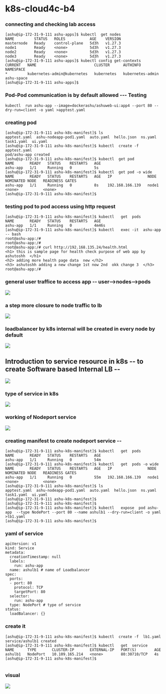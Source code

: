 # k8s-cloud4c-b4

### connecting and checking lab access

```
[ashu@ip-172-31-9-111 ashu-apps]$ kubectl  get nodes
NAME         STATUS   ROLES           AGE    VERSION
masternode   Ready    control-plane   5d3h   v1.27.3
node1        Ready    <none>          5d3h   v1.27.3
node2        Ready    <none>          5d3h   v1.27.3
node3        Ready    <none>          5d3h   v1.27.3
[ashu@ip-172-31-9-111 ashu-apps]$ kubectl config get-contexts
CURRENT   NAME                          CLUSTER      AUTHINFO           NAMESPACE
*         kubernetes-admin@kubernetes   kubernetes   kubernetes-admin   ashu-space
[ashu@ip-172-31-9-111 ashu-apps]$ 

```

### Pod-Pod communication is by default allowed --- Testing 

```
kubectl  run ashu-app --image=dockerashu/ashuweb-ui:app4 --port 80 --dry-run=client -o yaml >apptest.yaml 
```

### creating pod

```
[ashu@ip-172-31-9-111 ashu-k8s-manifest]$ ls
apptest.yaml  ashu-nodeapp-pod1.yaml  auto.yaml  hello.json  ns.yaml  task1.yaml  ui.yaml
[ashu@ip-172-31-9-111 ashu-k8s-manifest]$ kubectl  create -f  apptest.yaml 
pod/ashu-app created
[ashu@ip-172-31-9-111 ashu-k8s-manifest]$ kubectl  get pod
NAME       READY   STATUS    RESTARTS   AGE
ashu-app   1/1     Running   0          5s
[ashu@ip-172-31-9-111 ashu-k8s-manifest]$ kubectl  get pod -o wide
NAME       READY   STATUS    RESTARTS   AGE   IP                NODE    NOMINATED NODE   READINESS GATES
ashu-app   1/1     Running   0          8s    192.168.166.139   node1   <none>           <none>
[ashu@ip-172-31-9-111 ashu-k8s-manifest]$ 

```

###  testing pod to pod access using http request

```
[ashu@ip-172-31-9-111 ashu-k8s-manifest]$ kubectl   get  pods
NAME       READY   STATUS    RESTARTS   AGE
ashu-app   1/1     Running   0          4m46s
[ashu@ip-172-31-9-111 ashu-k8s-manifest]$ kubectl   exec -it  ashu-app -- bash 
root@ashu-app:/# 
root@ashu-app:/# 
root@ashu-app:/# curl http://192.168.135.24/health.html 
<h1> this is sample page for health check purpose of web app by ashutoshh  </h1>
<h2> adding more health page data  new </h2>
<h3> ashutoshh adding a new change 1st now 2nd  okk change 3  </h3>
root@ashu-app:/# 

```

### general user traffice to access app -- user-->nodes-->pods

<img src="pod1.png">

### a step more closure to node traffic to lb 

<img src="lb1.png">

### loadbalancer by k8s internal will be created in every node by default

<img src="lb2.png">

## Introduction to service resource in k8s -- to create Software based Internal LB --

<img src="lb3.png">

### type of service in k8s 

<img src="stype.png">

### working of Nodeport service 

<img src="s1.png">

### creating manifest to create nodeport service --

```
[ashu@ip-172-31-9-111 ashu-k8s-manifest]$ kubectl   get  pods
NAME       READY   STATUS    RESTARTS   AGE
ashu-app   1/1     Running   0          54m
[ashu@ip-172-31-9-111 ashu-k8s-manifest]$ kubectl   get  pods -o wide
NAME       READY   STATUS    RESTARTS   AGE   IP                NODE    NOMINATED NODE   READINESS GATES
ashu-app   1/1     Running   0          55m   192.168.166.139   node1   <none>           <none>
[ashu@ip-172-31-9-111 ashu-k8s-manifest]$ ls
apptest.yaml  ashu-nodeapp-pod1.yaml  auto.yaml  hello.json  ns.yaml  task1.yaml  ui.yaml
[ashu@ip-172-31-9-111 ashu-k8s-manifest]$ 
[ashu@ip-172-31-9-111 ashu-k8s-manifest]$ 
[ashu@ip-172-31-9-111 ashu-k8s-manifest]$ kubectl   expose  pod ashu-app  --type NodePort --port 80 --name ashulb1 --dry-run=client -o yaml >lb1.yaml 
[ashu@ip-172-31-9-111 ashu-k8s-manifest]$ 

```

### yaml of service 

```
apiVersion: v1
kind: Service
metadata:
  creationTimestamp: null
  labels:
    run: ashu-app
  name: ashulb1 # name of Loadbalancer 
spec:
  ports:
  - port: 80
    protocol: TCP
    targetPort: 80
  selector:
    run: ashu-app
  type: NodePort # type of service 
status:
  loadBalancer: {}

```

### create it

```
[ashu@ip-172-31-9-111 ashu-k8s-manifest]$ kubectl  create -f  lb1.yaml 
service/ashulb1 created
[ashu@ip-172-31-9-111 ashu-k8s-manifest]$ kubectl   get  service
NAME      TYPE       CLUSTER-IP       EXTERNAL-IP   PORT(S)        AGE
ashulb1   NodePort   10.109.165.214   <none>        80:30710/TCP   4s
[ashu@ip-172-31-9-111 ashu-k8s-manifest]$ 


```


### visual 

<img src="lb5.png">

